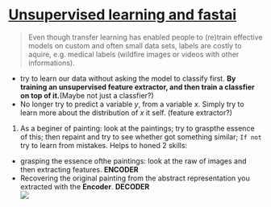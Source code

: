 # [Unsupervised learning and fastai](https://medium.com/@dhuynh95/an-introduction-to-unsupervised-learning-with-fastai-a6dbd78eca2b)
> Even though transfer learning has enabled people to (re)train effective models on custom and often small data sets, labels are costly to aquire, e.g. medical labels (wildfire images or videos with other informations).

* try to learn our data without asking the model to classify first. __By training an unsupervised feature extractor, and then train a classfier on top of it.__(Maybe not just a classfier?)  
* No longer try to predict a variable $y$, from a variable $x$. Simply try to learn more about the distribution of $x$ it self. (feature extractor?)  

1. As a beginer of painting: look at the paintings; try to graspthe essence of this; then repaint and try to see whether got something similar; `If not` try to learn from mistakes. Helps to honed 2 skills:  
* grasping the essence ofthe paintings: look at the raw of images and then extracting features. __ENCODER__  
* Recovering the original painting from the abstract representation you extracted with the __Encoder__. __DECODER__  
    <img src="https://miro.medium.com/max/220/1*UXJc3rWGKGPuZSs_KcIltw.png">

